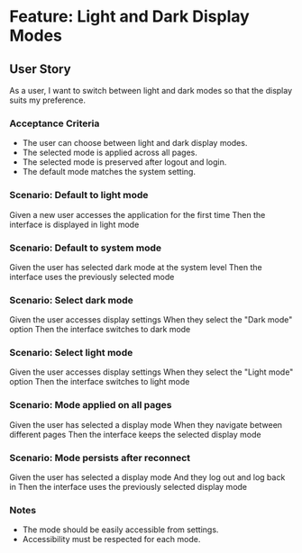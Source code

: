 # Feature: Light and Dark Display Modes

## User Story

As a user, I want to switch between light and dark modes so that the display suits my preference.

### Acceptance Criteria

- The user can choose between light and dark display modes.
- The selected mode is applied across all pages.
- The selected mode is preserved after logout and login.
- The default mode matches the system setting.

### Scenario: Default to light mode

Given a new user accesses the application for the first time
Then the interface is displayed in light mode

### Scenario: Default to system mode

Given the user has selected dark mode at the system level
Then the interface uses the previously selected mode

### Scenario: Select dark mode

Given the user accesses display settings
When they select the "Dark mode" option
Then the interface switches to dark mode

### Scenario: Select light mode

Given the user accesses display settings
When they select the "Light mode" option
Then the interface switches to light mode

### Scenario: Mode applied on all pages

Given the user has selected a display mode
When they navigate between different pages
Then the interface keeps the selected display mode

### Scenario: Mode persists after reconnect

Given the user has selected a display mode
And they log out and log back in
Then the interface uses the previously selected display mode

### Notes

- The mode should be easily accessible from settings.
- Accessibility must be respected for each mode.
